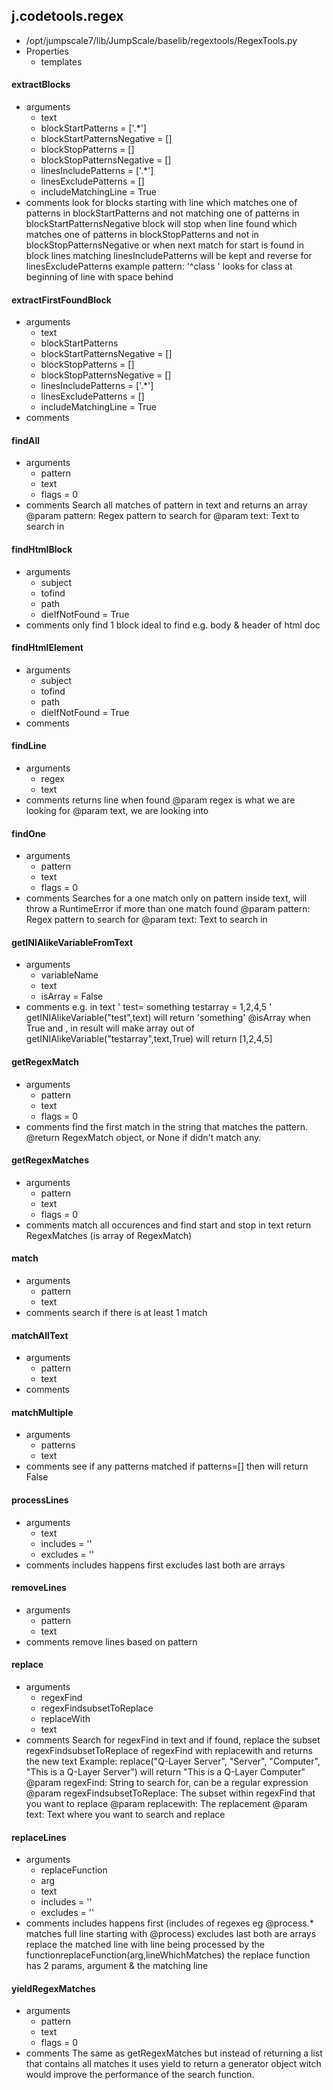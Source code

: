 ## j.codetools.regex

- /opt/jumpscale7/lib/JumpScale/baselib/regextools/RegexTools.py
- Properties
    - templates

#### extractBlocks 
- arguments
    - text
    - blockStartPatterns = ['.*']
    - blockStartPatternsNegative = []
    - blockStopPatterns = []
    - blockStopPatternsNegative = []
    - linesIncludePatterns = ['.*']
    - linesExcludePatterns = []
    - includeMatchingLine = True
- comments
    look for blocks starting with line which matches one of patterns in blockStartPatterns and not matching one of patterns in blockStartPatternsNegative
    block will stop when line found which matches one of patterns in blockStopPatterns and not in blockStopPatternsNegative or when next match for start is found
    in block lines matching linesIncludePatterns will be kept and reverse for linesExcludePatterns
    example pattern: '^class ' looks for class at beginning of line with space behind

#### extractFirstFoundBlock 
- arguments
    - text
    - blockStartPatterns
    - blockStartPatternsNegative = []
    - blockStopPatterns = []
    - blockStopPatternsNegative = []
    - linesIncludePatterns = ['.*']
    - linesExcludePatterns = []
    - includeMatchingLine = True
- comments
    

#### findAll 
- arguments
    - pattern
    - text
    - flags = 0
- comments
    Search all matches of pattern in text and returns an array
    @param pattern: Regex pattern to search for
    @param text: Text to search in

#### findHtmlBlock 
- arguments
    - subject
    - tofind
    - path
    - dieIfNotFound = True
- comments
    only find 1 block ideal to find e.g. body & header of html doc

#### findHtmlElement 
- arguments
    - subject
    - tofind
    - path
    - dieIfNotFound = True
- comments
    

#### findLine 
- arguments
    - regex
    - text
- comments
    returns line when found
    @param regex is what we are looking for
    @param text, we are looking into

#### findOne 
- arguments
    - pattern
    - text
    - flags = 0
- comments
    Searches for a one match only on pattern inside text, will throw a RuntimeError if more than one match found
    @param pattern: Regex pattern to search for
    @param text: Text to search in

#### getINIAlikeVariableFromText 
- arguments
    - variableName
    - text
    - isArray = False
- comments
    e.g. in text
    '
    test= something
    testarray = 1,2,4,5
    '
    getINIAlikeVariable("test",text) will return 'something'
    @isArray when True and , in result will make array out of 
    getINIAlikeVariable("testarray",text,True) will return [1,2,4,5]

#### getRegexMatch 
- arguments
    - pattern
    - text
    - flags = 0
- comments
    find the first match in the string that matches the pattern.
    @return RegexMatch object, or None if didn't match any.

#### getRegexMatches 
- arguments
    - pattern
    - text
    - flags = 0
- comments
    match all occurences and find start and stop in text
    return RegexMatches  (is array of RegexMatch)

#### match 
- arguments
    - pattern
    - text
- comments
    search if there is at least 1 match

#### matchAllText 
- arguments
    - pattern
    - text
- comments
    

#### matchMultiple 
- arguments
    - patterns
    - text
- comments
    see if any patterns matched
    if patterns=[] then will return False

#### processLines 
- arguments
    - text
    - includes = ''
    - excludes = ''
- comments
    includes happens first
    excludes last
    both are arrays

#### removeLines 
- arguments
    - pattern
    - text
- comments
    remove lines based on pattern

#### replace 
- arguments
    - regexFind
    - regexFindsubsetToReplace
    - replaceWith
    - text
- comments
    Search for regexFind in text and if found, replace the subset regexFindsubsetToReplace of regexFind with replacewith and returns the new text
    Example:
        replace("Q-Layer Server", "Server", "Computer", "This is a Q-Layer Server")
        will return "This is a Q-Layer Computer"
    @param regexFind: String to search for, can be a regular expression
    @param regexFindsubsetToReplace: The subset within regexFind that you want to replace
    @param replacewith: The replacement
    @param text: Text where you want to search and replace

#### replaceLines 
- arguments
    - replaceFunction
    - arg
    - text
    - includes = ''
    - excludes = ''
- comments
    includes happens first (includes of regexes eg @process.* matches full line starting with @process)
    excludes last
    both are arrays
    replace the matched line with line being processed by the functionreplaceFunction(arg,lineWhichMatches)
    the replace function has 2 params, argument & the matching line

#### yieldRegexMatches 
- arguments
    - pattern
    - text
    - flags = 0
- comments
    The same as getRegexMatches but instead of returning a list that contains all matches it uses yield to return a generator object
    witch would improve the performance of the search function.

